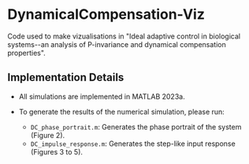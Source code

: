 # DynamicalCompensation-Viz
Code used to make vizualisations in "Ideal adaptive control in biological systems--an analysis of P-invariance and dynamical compensation properties".

## Implementation Details

- All simulations are implemented in MATLAB 2023a.
- To generate the results of the numerical simulation, please run:

    - `DC_phase_portrait.m`: Generates the phase portrait of the system (Figure 2).
    - `DC_impulse_response.m`: Generates the step-like input response (Figures 3 to 5).
    